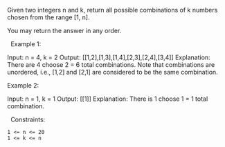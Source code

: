 Given two integers n and k, return all possible combinations of k numbers chosen from the range [1, n].

You may return the answer in any order.

 
Example 1:

Input: n = 4, k = 2
Output: [[1,2],[1,3],[1,4],[2,3],[2,4],[3,4]]
Explanation: There are 4 choose 2 = 6 total combinations.
Note that combinations are unordered, i.e., [1,2] and [2,1] are considered to be the same combination.


Example 2:

Input: n = 1, k = 1
Output: [[1]]
Explanation: There is 1 choose 1 = 1 total combination.


 
Constraints:


	1 <= n <= 20
	1 <= k <= n

